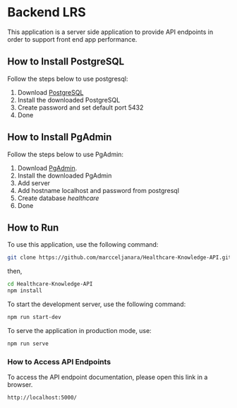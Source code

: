 <h1>Backend LRS</h1>
<p>This application is a server side application to provide API endpoints in order to support front end app performance.</p>


## How to Install PostgreSQL
Follow the steps below to use postgresql:
1. Download [PostgreSQL](https://www.enterprisedb.com/downloads/postgres-postgresql-downloads)
2. Install the downloaded PostgreSQL
3. Create password and set default port 5432
4. Done

## How to Install PgAdmin
Follow the steps below to use PgAdmin:
1. Download [PgAdmin](https://www.pgadmin.org/download/pgadmin-4-windows/).
2. Install the downloaded PgAdmin
3. Add server
4. Add hostname localhost and password from postgresql
5. Create database <i>healthcare</i>
6. Done

## How to Run
To use this application, use the following command:
```bash
git clone https://github.com/marcceljanara/Healthcare-Knowledge-API.git
```
then,
```bash
cd Healthcare-Knowledge-API
npm install
```

To start the development server, use the following command:

```bash
npm run start-dev
```

To serve the application in production mode, use:

```bash
npm run serve
```
### How to Access API Endpoints
To access the API endpoint documentation, please open this link in a browser.
```bash
http://localhost:5000/
```

